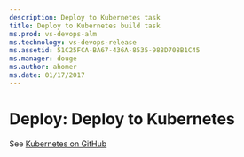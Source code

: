 ```yaml
---
description: Deploy to Kubernetes task
title: Deploy to Kubernetes build task
ms.prod: vs-devops-alm
ms.technology: vs-devops-release
ms.assetid: 51C25FCA-BA67-436A-8535-988D708B1C45
ms.manager: douge
ms.author: ahomer
ms.date: 01/17/2017
---
```


# Deploy:  Deploy to Kubernetes

See [Kubernetes on GitHub](https://github.com/Microsoft/vsts-tasks/tree/master/Tasks/Kubernetes)
